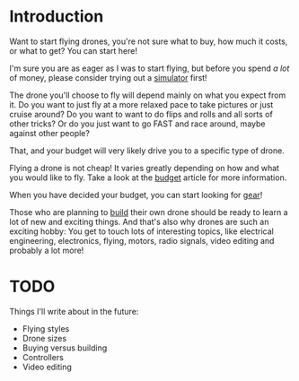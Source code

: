 # Introduction

Want to start flying drones, you're not sure what to buy, how much it costs, or what to get?
You can start here!

I'm sure you are as eager as I was to start flying, but before you spend _a lot_ of money,
please consider trying out a [simulator](Simulators) first!

The drone you'll choose to fly will depend mainly on what you expect from it.
Do you want to just fly at a more relaxed pace to take pictures or just cruise around?
Do you want to want to do flips and rolls and all sorts of other tricks?
Or do you just want to go FAST and race around, maybe against other people?

That, and your budget will very likely drive you to a specific type of drone.

Flying a drone is not cheap! It varies greatly depending on how and what you would like to fly.
Take a look at the [budget](Budget) article for more information.

When you have decided your budget, you can start looking for [gear](Gear)!

Those who are planning to [build](Building) their own drone should be ready to learn a lot
of new and exciting things. And that's also why drones are such an exciting hobby:
You get to touch lots of interesting topics, like electrical engineering, electronics, flying, motors, 
radio signals, video editing and probably a lot more!

# TODO

Things I'll write about in the future:
- Flying styles
- Drone sizes
- Buying versus building
- Controllers
- Video editing
